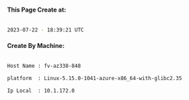 
   
#### This Page Create at:

```bash

2023-07-22 - 18:39:21 UTC

```

#### Create By Machine:

```bash

Host Name : fv-az338-848

platform  : Linux-5.15.0-1041-azure-x86_64-with-glibc2.35

Ip Local  : 10.1.172.0

```


